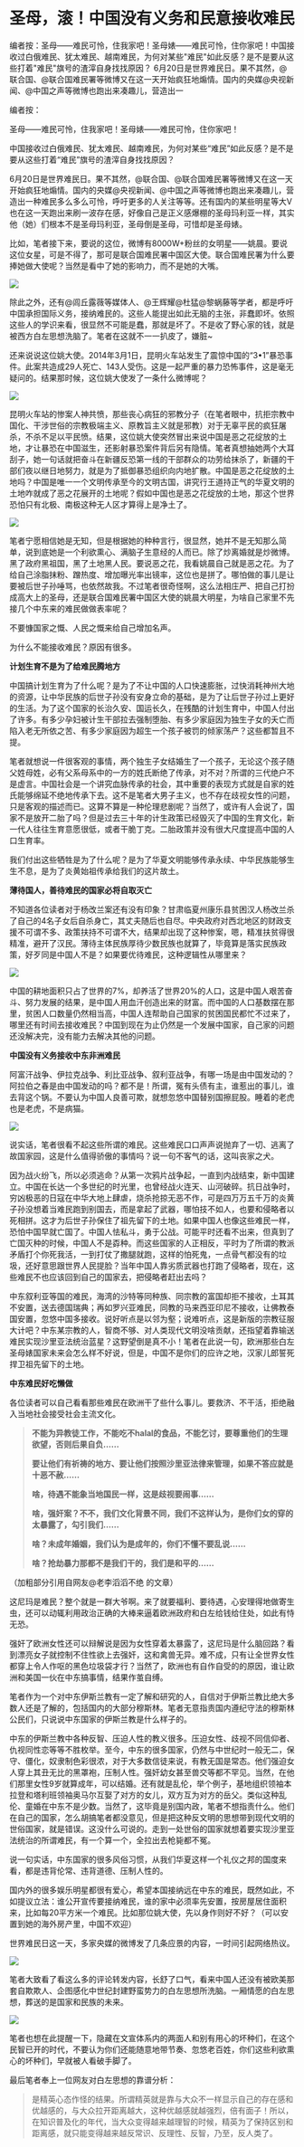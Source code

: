 # 圣母，滚！中国没有义务和民意接收难民

编者按：圣母——难民可怜，住我家吧！圣母婊——难民可怜，住你家吧！中国接收过白俄难民、犹太难民、越南难民，为何对某些"难民"如此反感？是不是要从这些打着"难民"旗号的渣滓自身找找原因？ 6月20日是世界难民日。果不其然，@联合国、@联合国难民署等微博又在这一天开始疯狂地煽情。国内的央媒@央视新闻、@中国之声等微博也跑出来凑趣儿，营造出一

编者按：

圣母——难民可怜，住我家吧！圣母婊——难民可怜，住你家吧！

中国接收过白俄难民、犹太难民、越南难民，为何对某些“难民”如此反感？是不是要从这些打着“难民”旗号的渣滓自身找找原因？

6月20日是世界难民日。果不其然，@联合国、@联合国难民署等微博又在这一天开始疯狂地煽情。国内的央媒@央视新闻、@中国之声等微博也跑出来凑趣儿，营造出一种难民多么多么可怜，呼吁更多的人关注等等。还有国内的某些明星等大V也在这一天跑出来刷一波存在感，好像自己是正义感爆棚的圣母玛利亚一样，其实他（她）们根本不是圣母玛利亚，圣母倒是圣母，可惜却是圣母婊。

比如，笔者接下来，要说的这位，微博有8000W+粉丝的女明星——姚晨。要说这位女星，可是不得了，那可是联合国难民署中国区大使。联合国难民署为什么要捧她做大使呢？当然是看中了她的影响力，而不是她的大嘴。

![](https://img.hacpai.com/e/cc8f6e33023a4c15abcf8f07a53733e9.jpeg)

除此之外，还有@闾丘露薇等媒体人、@王辉耀@杜猛@黎蜗藤等学者，都是呼吁中国承担国际义务，接纳难民的。这些人能提出如此无脑的主张，非蠢即坏。依照这些人的学识来看，很显然不可能是蠢，那就是坏了。不是收了野心家的钱，就是被西方白左思想洗脑了。笔者在这就不一一扒皮了，嫌脏~

还来说说这位姚大使。2014年3月1日，昆明火车站发生了震惊中国的“3•1”暴恐事件。此案共造成29人死亡、143人受伤。这是一起严重的暴力恐怖事件，这是毫无疑问的。结果那时候，这位姚大使发了一条什么微博呢？

![](https://img.hacpai.com/e/717c97c220ad486095673c562ee47905.jpeg)

昆明火车站的惨案人神共愤，那些丧心病狂的邪教分子（在笔者眼中，抗拒宗教中国化、干涉世俗的宗教极端主义、原教旨主义就是邪教）对于无辜平民的疯狂屠杀，不杀不足以平民愤。结果，这位姚大使突然冒出来说中国是恶之花绽放的土地，才让暴恐在中国滋生，还影射暴恐案件背后另有隐情。笔者真想抽她两个大耳刮子，她一句话就把奋斗在新疆反恐第一线的干部群众的功劳给抹杀了，新疆的干部们夜以继日地努力，就是为了抵御暴恐组织向内地扩散。中国是恶之花绽放的土地吗？中国是唯一一个文明传承至今的文明古国，讲究行王道持正气的华夏文明的土地咋就成了恶之花展开的土地呢？假如中国也是恶之花绽放的土地，那这个世界恐怕只有北极、南极这种无人区才算得上是净土了。

![](https://img.hacpai.com/e/7828395e041c4250a799d4e282b22195.jpeg)

笔者宁愿相信她是无知，但是根据她的种种言行，很显然，她并不是无知那么简单，说到底她是一个利欲熏心、满脑子生意经的人而已。除了炒离婚就是炒微博。黑了政府黑祖国，黑了土地黑人民。要说恶之花，我看姚晨自己就是恶之花。为了给自己涂脂抹粉、蹭热度、增加曝光率出镜率，这位也是拼了。哪怕做的事儿是让要被后世子孙唾骂，也依然故我。不过笔者很奇怪啊，这么法相庄严、把自己打扮成高大上的圣母，还是联合国难民署中国区大使的姚晨大明星，为啥自己家里不先接几个中东来的难民做做表率呢？

不要慷国家之慨、人民之慨来给自己增加名声。

为什么不能接收难民？原因有很多。

**计划生育不是为了给难民腾地方**

中国搞计划生育为了什么呢？是为了不让中国的人口快速膨胀，过快消耗神州大地的资源，让中华民族的后世子孙没有安身立命的基础，是为了让后世子孙过上更好的生活。为了这个国家的长治久安、国运长久，在残酷的计划生育中，中国人付出了许多。有多少孕妇被计生干部拉去强制堕胎、有多少家庭因为独生子女的夭亡而陷入老无所依之苦、有多少家庭因为超生一个孩子被罚的倾家荡产？这些都暂且不提。

笔者就想说一件很客观的事情，两个独生子女结婚生了一个孩子，无论这个孩子随父姓母姓，必有父系母系中的一方的姓氏断绝了传承，对不对？所谓的三代绝户不是虚言。中国社会是一个讲究血脉传承的社会，其中重要的表现方式就是自家的姓氏能够绵延不绝地传承下去。这不是笔者大男子主义，也不存在歧视女性的问题，只是客观的描述而已。这算不算是一种伦理悲剧呢？当然了，或许有人会说了，国家不是放开二胎了吗？但是过去三十年的计生政策已经毁灭了中国的生育文化，新一代人往往生育意愿很低，或者干脆丁克。二胎政策并没有很大尺度提高中国的人口生育率。

我们付出这些牺牲是为了什么呢？是为了华夏文明能够传承永续、中华民族能够生生不息，是为了炎黄始祖传承给我们的这片故土。

**薄待国人，善待难民的国家必将自取灭亡**

不知道各位读者对于杨改兰案还有没有印象？甘肃临夏州康乐县贫困汉人杨改兰杀了自己的4名子女后自杀身亡，其丈夫随后也自尽。中央政府对西北地区的财政支援不可谓不多、政策扶持不可谓不大，结果却出现了这种惨案，嗯，精准扶贫得很精准，避开了汉民。薄待主体民族厚待少数民族也就算了，毕竟算是落实民族政策，好歹同是中国人不是？如果要优待难民，这种逻辑性从哪里来？

![](https://img.hacpai.com/e/7a84b569e4324f8e9419c9c243a5ec19.jpeg)

中国的耕地面积只占了世界的7%，却养活了世界20%的人口，这是中国人艰苦奋斗、努力发展的结果，是中国人用血汗创造出来的财富。而中国的人口基数摆在那里，贫困人口数量仍然相当高，中国人连帮助自己国家的贫困国民都忙不过来了，哪里还有时间去接收难民？中国到现在为止仍然是一个发展中国家，自己家的问题还没解决完，没有能力去解决其他的问题。

**中国没有义务接收中东非洲难民**

阿富汗战争、伊拉克战争、利比亚战争、叙利亚战争，有哪一场是由中国发动的？阿拉伯之春是由中国发动的吗？都不是！所谓，冤有头债有主，谁惹出的事儿，谁去背这个锅。不要认为中国人良善可欺，就想忽悠中国替别国擦屁股。睡着的老虎也是老虎，不是病猫。

![](https://img.hacpai.com/e/8334d90000e84adeb4cc5a24cefc0669.jpeg)

说实话，笔者很看不起这些所谓的难民。这些难民口口声声说抛弃了一切、逃离了故国家园，这是什么值得骄傲的事情吗？说一句不客气的话，这叫丧家之犬。

因为战火纷飞，所以必须逃命？从第一次鸦片战争起，一直到内战结束，新中国建立。中国在长达一个多世纪的时光里，也曾经战火连天、山河破碎。抗日战争时，穷凶极恶的日寇在中华大地上肆虐，烧杀抢掠无恶不作，可是四万万五千万的炎黄子孙没想着当难民跑到别国去，而是拿起了武器，哪怕技不如人，也要和侵略者以死相拼。这才为后世子孙保住了祖先留下的土地。如果中国人也像这些难民一样，恐怕中国早就亡国了。中国人怯私斗，勇于公战。可能平时还看不出来，但真到了亡国灭种的时候，中国人不是孬种。而这些国家的人正相反，平时为了所谓的教派矛盾打个你死我活，一到打仗了撒腿就跑，这样的怕死鬼，一点骨气都没有的垃圾，还好意思跟世界人民提脸？当年中国人靠劣质武器也打跑了侵略者，现在，这些难民不也应该回到自己的国家去，把侵略者赶出去吗？

中东叙利亚等国的难民，海湾的沙特等同种族、同宗教的富国却拒不接收，土耳其不安置，送去德国瑞典；再如罗兴亚难民，同教的马来西亚印尼不接收，让佛教泰国安置，忽悠中国多接收。说好听点是以邻为壑；说难听点，这是新版的宗教征服大计吧？中东某宗教的人，智商不够、对人类现代文明没啥贡献，还指望着靠输送难民实现沙里亚法统治蓝星？这野望倒是真不小！笔者在此说一句，欧洲那些白左圣母婊国家未来会怎么样不好说，但是，中国不是你们的应许之地，汉家儿郎誓死捍卫祖先留下的土地。

**中东难民好吃懒做**

各位读者可以自己看看那些难民在欧洲干了些什么事儿。要救济、不干活，拒绝融入当地社会接受社会主流文化。

> **不能为异教徒工作，不能吃不halal的食品，不能乞讨，要尊重他们的生理欲望，否则后果自负……**
> 
> **要让他们有祈祷的地方、要让他们按照沙里亚法律来管理，如果不答应就是十恶不赦……**
> 
> **啥，待遇不能象当地国民一样，这是歧视要闹事……**
> 
> **啥，强奸案？不不，我们文化背景不同，我们不这样认为，是你们女的穿的太暴露了，勾引我们……**
> 
> **啥？未成年婚姻，我们认为是成年的，你们不懂不要乱说……**
> 
> **啥？抢劫暴力那都不是我们干的，我们是和平的……**

（加粗部分引用自网友@老李滔滔不绝 的文章）

这尼玛是难民？整个就是一群大爷啊。来了就要福利、要待遇，心安理得地做寄生虫，还可以动辄利用政治正确的大棒来逼着欧洲政府和白左给钱给住处，如此有恃无恐。

强奸了欧洲女性还可以辩解说是因为女性穿着太暴露了，这尼玛是什么脑回路？看到漂亮女子就控制不住性欲上去强奸，这和禽兽无异。难不成，只有让全世界女性都穿上令人作呕的黑色垃圾袋才行？当然了，欧洲也有自作自受的的原因，谁让欧洲和美国一伙在中东搞事情，结果作茧自缚。

笔者作为一个对中东伊斯兰教有一定了解和研究的人，自信对于伊斯兰教比绝大多数人还是了解的，包括国内的大部分穆斯林。笔者无意指责国内遵纪守法的穆斯林公民们，只说说中东国家的伊斯兰教是什么样子的。

中东的伊斯兰教中各种反智、压迫人性的教义很多。压迫女性、歧视不同信仰者、仇视同性恋等等不胜枚举。至今，中东的很多国家，仍然与中世纪时一般无二，保守、僵化，奴隶制色彩很浓，对于大多数信徒来说，有教无国是常态。他们强迫女人穿上其丑无比的黑罩袍，压制人性。强奸幼女甚至兽交等都不罕见。当然，在他们那里女性9岁就算成年，可以结婚。还有就是乱伦，举个例子，基地组织领袖本拉登和塔利班领袖奥马尔互娶了对方的女儿，双方互为对方的岳父。类似这种乱伦、童婚在中东不是少数。当然了，这毕竟是别国内政，笔者不想指责什么。他们在自己的国家，怎么胡搞笔者都没意见，但是把这种反文明的思想带到现代文明的世俗国家，就是错误。这没什么可说的。走到一处世俗的国家就想着要实现沙里亚法统治的所谓难民，有一个算一个，全拉出去枪毙都不冤。

说一句实话，中东国家的很多风俗习惯，从我们华夏这样一个礼仪之邦的国度来看，都是违背伦常、违背道德、压制人性的。

国内外的很多娱乐明星都很有爱心，希望本国接纳远在中东的难民，既然如此，不如提议立法：谁公开宣传要接纳难民，谁的家中必须率先安置，按房屋居住面积来，比如每20平方米一个难民。比如那位姚大使，先以身作则好不好？（可以安置到她的海外房产里，中国不欢迎）

世界难民日这一天，多家央媒的微博发了几条应景的内容，一时间引起网络热议。

![](https://img.hacpai.com/e/71e60114cd2e4d28b00a44bcca66009f.jpeg)

笔者大致看了看这么多的评论转发内容，长舒了口气，看来中国人还没有被欧美那套自欺欺人、企图感化中世纪封建野蛮势力的白左思想所洗脑。一厢情愿的白左思想，葬送的是国家和民族的未来。

![](https://img.hacpai.com/e/4628d8fe3d2a4427be79f374f3a37ac9.jpeg)

笔者也想在此提醒一下，隐藏在文宣体系内的两面人和别有用心的坏种们，在这个民智已开的时代，不要认为你们还能随意地带节奏、忽悠老百姓，你们这些利欲熏心的坏种们，早就被人看破手脚了。

最后笔者奉上一位网友对白左思想的靠谱分析：

> 是精英心态作怪的结果。所谓精英就是靠与大众不一样显示自己的存在感和优越感的，与大众拉开距离越大，这种优越感就越强烈，倍有面子！所以，在知识普及化的年代，当大众变得越来越理智的时候，精英为了保持区别和距离感，就只能变得越来越反常识、反理性、反智，乃至，反人类了。
